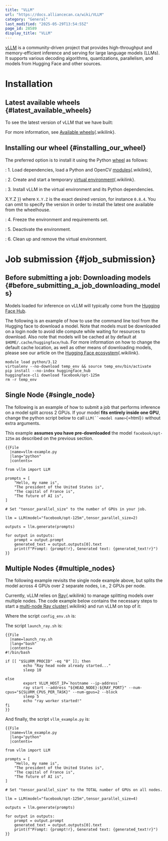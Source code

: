 ```yaml
---
title: "VLLM"
url: "https://docs.alliancecan.ca/wiki/VLLM"
category: "General"
last_modified: "2025-05-29T13:54:55Z"
page_id: 28589
display_title: "VLLM"
---
```


[vLLM](https://github.com/vllm-project/vllm) is a community-driven project that provides high-throughput and memory-efficient inference and serving for large language models (LLMs). It supports various decoding algorithms, quantizations, parallelism, and models from Hugging Face and other sources.

# Installation

## Latest available wheels {#latest_available_wheels}

To see the latest version of vLLM that we have built:

For more information, see [Available wheels](https://docs.alliancecan.ca/Python#Available_wheels "Available wheels"){.wikilink}.

## Installing our wheel {#installing_our_wheel}

The preferred option is to install it using the Python [wheel](https://pythonwheels.com/) as follows:

:   1\. Load dependencies, load a Python and OpenCV [modules](https://docs.alliancecan.ca/Utiliser_des_modules/en#Sub-command_load "modules"){.wikilink},

<!-- -->

:   2\. Create and start a temporary [virtual environment](https://docs.alliancecan.ca/Python#Creating_and_using_a_virtual_environment "virtual environment"){.wikilink}.

<!-- -->

:   3\. Install vLLM in the virtual environment and its Python dependencies.

X.Y.Z }} where `X.Y.Z` is the exact desired version, for instance `0.8.4`. You can omit to specify the version in order to install the latest one available from the wheelhouse.

:   4\. Freeze the environment and requirements set.

<!-- -->

:   5\. Deactivate the environment.

<!-- -->

:   6\. Clean up and remove the virtual environment.

# Job submission {#job_submission}

## Before submitting a job: Downloading models {#before_submitting_a_job_downloading_models}

Models loaded for inference on vLLM will typically come from the [Hugging Face Hub](https://huggingface.co/docs/hub/models-the-hub).

The following is an example of how to use the command line tool from the Hugging face to download a model. Note that models must be downloaded on a login node to avoid idle compute while waiting for resources to download. Also note that models will be cached at by default at `$HOME/.cache/huggingface/hub`. For more information on how to change the default cache location, as well as other means of downloading models, please see our article on the [Hugging Face ecosystem](https://docs.alliancecan.ca/Huggingface "Hugging Face ecosystem"){.wikilink}.

`module load python/3.12`\
`virtualenv --no-download temp_env && source temp_env/bin/activate`\
`pip install --no-index huggingface_hub`\
`huggingface-cli download facebook/opt-125m`\
`rm -r temp_env`

## Single Node {#single_node}

The following is an example of how to submit a job that performs inference on a model split across 2 GPUs. If your model **fits entirely inside one GPU**, change the python script below to call `LLM(``<model name>`{=html}`)` without extra arguments.

This example **assumes you have pre-downloaded** the model `facebook/opt-125m` as described on the previous section.

```{=mediawiki}
{{File
  |name=vllm-example.py
  |lang="python"
  |contents=

from vllm import LLM

prompts = [
    "Hello, my name is",
    "The president of the United States is",
    "The capital of France is",
    "The future of AI is",
]

# Set "tensor_parallel_size" to the number of GPUs in your job.

llm = LLM(model="facebook/opt-125m",tensor_parallel_size=2)

outputs = llm.generate(prompts)

for output in outputs:
    prompt = output.prompt
    generated_text = output.outputs[0].text
    print(f"Prompt: {prompt!r}, Generated text: {generated_text!r}")
}}
```
## Multiple Nodes {#multiple_nodes}

The following example revisits the single node example above, but splits the model across 4 GPUs over 2 separate nodes, i.e., 2 GPUs per node.

Currently, vLLM relies on [Ray](https://docs.alliancecan.ca/Ray "Ray"){.wikilink} to manage splitting models over multiple nodes. The code example below contains the necessary steps to start a [multi-node Ray cluster](https://docs.alliancecan.ca/Ray#Multiple_Nodes "multi-node Ray cluster"){.wikilink} and run vLLM on top of it:

Where the script `config_env.sh` is:

The script `launch_ray.sh` is:

```{=mediawiki}
{{File
  |name=launch_ray.sh
  |lang="bash"
  |contents=
#!/bin/bash

if [[ "$SLURM_PROCID" -eq "0" ]]; then
        echo "Ray head node already started..."
        sleep 10

else
        export VLLM_HOST_IP=`hostname --ip-address`
        ray start --address "${HEAD_NODE}:${RAY_PORT}" --num-cpus="${SLURM_CPUS_PER_TASK}" --num-gpus=2 --block
        sleep 5
        echo "ray worker started!"
fi
}}
```
And finally, the script `vllm_example.py` is:

```{=mediawiki}
{{File
  |name=vllm_example.py
  |lang="python"
  |contents=

from vllm import LLM

prompts = [
    "Hello, my name is",
    "The president of the United States is",
    "The capital of France is",
    "The future of AI is",
]

# Set "tensor_parallel_size" to the TOTAL number of GPUs on all nodes.

llm = LLM(model="facebook/opt-125m",tensor_parallel_size=4)

outputs = llm.generate(prompts)

for output in outputs:
    prompt = output.prompt
    generated_text = output.outputs[0].text
    print(f"Prompt: {prompt!r}, Generated text: {generated_text!r}")
}}
```
